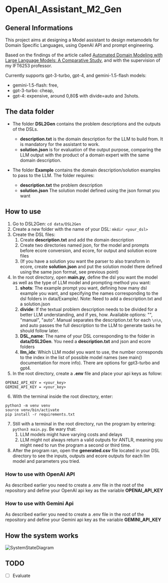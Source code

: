 # OpenAI_Assistant_M2_Gen

## General Informations
This project aims at designing a Model assistant to design metamodels for Domain Specific Languages, using OpenAI API and prompt engineering.

Based on the findings of the article called [Automated Domain Modeling with Large Language Models: A Comparative Study](https://ieeexplore.ieee.org/stamp/stamp.jsp?arnumber=10344012), and with the supervision of my IFT6253 professor.

Currently supports gpt-3-turbo, gpt-4, and gemini-1.5-flash models:
- gemini-1.5-flash: free,
- gpt-3-turbo: cheap,
- gpt-4: expensive, around 0,80$ with divide=auto and 3shots.

## The data folder
- The folder **DSL2Gen** contains the problem descriptions and the outputs of the DSLs. 
    - **description.txt** is the domain description for the LLM to build from. It is mandatory for the assistant to work.
    - **solution.json** is for evaluation of the output purpose, comparing the LLM output with the product of a domain expert with the same domain description.

- The folder **Example** contains the domain description/solution examples to pass to the LLM. The folder requires:
    - **description.txt** the problem description
    - **solution.json** The solution model defined using the json format you want

## How to use
1. Go to DSL2Gen: `cd data/DSL2Gen`
2. Create a new folder with the name of your DSL: `mkdir <your_dsl>`
3. Create the DSL files:
    1. Create **description.txt** and add the domain description
    2. Create two directories named json, for the model and prompts before ecore conversion, and ecore, for output and solution ecore files
    3. (If you have a solution you want the parser to also transform in ecore, create **solution.json** and put the solution model there defined using the same json format, see previous point)
4. In the root directory, open **main.py**, define the dsl you want the model as well as the type of LLM model and prompting method you want:
    1. **shots**: The example prompt you want, defining how many dsl example you want, and specifying the names corresponding to the dsl folders in data/Example/. Note: Need to add a description.txt and a solution.json
    2. **divide**: If the textual problem description needs to be divided for a better LLM understanding, and if yes, how. Available options: "", "manual", "auto". Manual separates the description.txt for each `\n\n`, and auto passes the full description to the LLM to generate tasks he should follow later.
    3. **DSL_name**: The name of your DSL corresponding to the folder in **data/DSL2Gen**. You need a **description.txt** and json and ecore folders
    4. **llm_idx**: Which LLM model you want to use, the number corresponds to the index in the list of possible model names (see main() documentation for more info). There are options for gpt3-turbo and gpt4.
5. In the root directory, create a **.env** file and place your api keys as follow:
```
OPENAI_API_KEY = <your_key>
GEMINI_API_KEY = <your_key>
```
6. With the terminal inside the root directory, enter:
```
python3 -m venv venv
source venv/bin/activate
pip install -r requirements.txt
```
7. Still with a terminal in the root directory, run the program by entering: `python3 main.py`. Be wary that:
    1. LLM models might have varying costs and delays
    2. LLM might not always return a valid outputs for ANTLR, meaning you might need to run the program a second or third time.
8. After the program ran, open the **generated.csv** file located in your DSL directory to see the inputs, outputs and ecore outputs for each llm model and parameters you tried.

### How to use with OpenAI API
As described earlier you need to create a .env file in the root of the repository and define your OpenAI api key as the variable **OPENAI_API_KEY**

### How to use with Gemini Api
As described earlier you need to create a .env file in the root of the repository and define your Gemini api key as the variable **GEMINI_API_KEY**

## How the system works
![SystemStateDiagram](https://github.com/user-attachments/assets/a0ac112b-08ea-4e21-89f7-f7be61dcc5ac)

## TODO
- [ ] Evaluate